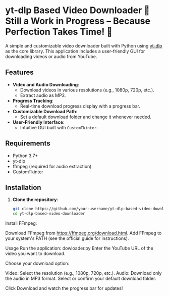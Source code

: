 # yt-dlp Based Video Downloader 🚧 Still a Work in Progress – Because Perfection Takes Time! 🚀

A simple and customizable video downloader built with Python using [yt-dlp](https://github.com/yt-dlp/yt-dlp) as the core library. This application includes a user-friendly GUI for downloading videos or audio from YouTube.

## Features

- **Video and Audio Downloading**:
  - Download videos in various resolutions (e.g., 1080p, 720p, etc.).
  - Extract audio as MP3.
- **Progress Tracking**:
  - Real-time download progress display with a progress bar.
- **Customizable Download Path**:
  - Set a default download folder and change it whenever needed.
- **User-Friendly Interface**:
  - Intuitive GUI built with `CustomTkinter`.

## Requirements

- Python 3.7+
- yt-dlp
- ffmpeg (required for audio extraction)
- CustomTkinter

## Installation

1. **Clone the repository**:
   ```bash
   git clone https://github.com/your-username/yt-dlp-based-video-downloader.git
   cd yt-dlp-based-video-downloader

Install FFmpeg:

Download FFmpeg from https://ffmpeg.org/download.html.
Add FFmpeg to your system's PATH (see the official guide for instructions).

Usage
Run the application:
dowloader.py
Enter the YouTube URL of the video you want to download.

Choose your download option:

Video: Select the resolution (e.g., 1080p, 720p, etc.).
Audio: Download only the audio in MP3 format.
Select or confirm your default download folder.

Click Download and watch the progress bar for updates!
